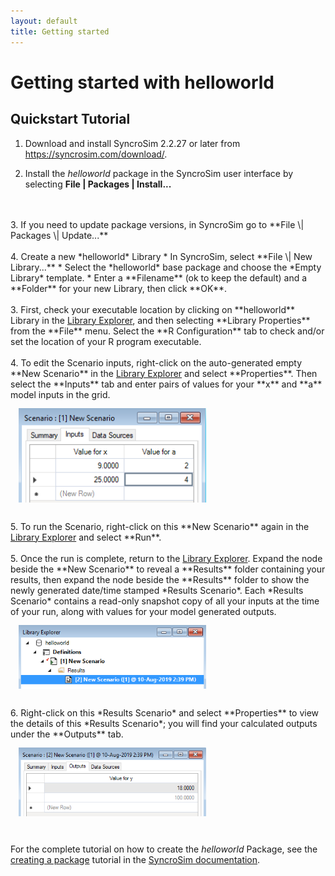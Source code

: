 ```yaml
---
layout: default
title: Getting started
---
```


# Getting started with **helloworld**

## Quickstart Tutorial

1. Download and install SyncroSim 2.2.27 or later from <a href="https://syncrosim.com/download/" target="_blank">https://syncrosim.com/download/</a>.

2. Install the *helloworld* package in the SyncroSim user interface by selecting **File \| Packages \| Install...**
<br>
<br>
3. If you need to update package versions, in SyncroSim go to **File \| Packages \| Update...**
<br>
<br>
4. Create a new *helloworld* Library
  * In SyncroSim, select **File \| New Library...**
  * Select the *helloworld* base package and choose the *Empty Library* template.
  * Enter a **Filename** (ok to keep the default) and a **Folder** for your new Library, then click **OK**.
<br>
<br>
3. First, check your executable location by clicking on **helloworld** Library in the <a href="https://docs.syncrosim.com/how_to_guides/library_overview.html" target="_blank">Library Explorer</a>, and then selecting **Library Properties** from the **File** menu. Select the **R Configuration** tab to check and/or set the location of your R program executable.
<br>
<br>
4. To edit the Scenario inputs, right-click on the auto-generated empty **New Scenario** in the <a href="https://docs.syncrosim.com/how_to_guides/library_overview.html" target="_blank">Library Explorer</a> and select **Properties**. Then select the **Inputs** tab and enter pairs of values for your **x** and **a** model inputs in the grid.
<br>
<img align="middle" style="padding: 13px" width="300" src="assets/images/package_create_input.png">
<br>
<br>
5. To run the Scenario, right-click on this **New Scenario** again in the <a href="https://docs.syncrosim.com/how_to_guides/library_overview.html" target="_blank">Library Explorer</a> and select **Run**.
<br>
<br>
5. Once the run is complete, return to the <a href="https://docs.syncrosim.com/how_to_guides/library_overview.html" target="_blank">Library Explorer</a>. Expand the node beside the **New Scenario** to reveal a **Results** folder containing your results, then expand the node beside the **Results** folder to show the newly generated date/time stamped *Results Scenario*. Each *Results Scenario* contains a read-only snapshot copy of all your inputs at the time of your run, along with values for your model generated outputs.
<br>
<img align="middle" style="padding: 13px" width="300" src="assets/images/package_create_result.png">
<br>
<br>
6. Right-click on this *Results Scenario* and select **Properties** to view the details of this *Results Scenario*; you will find your calculated outputs under the **Outputs** tab.  
<br>
<img align="middle" style="padding: 13px" width="300" src="assets/images/package_create_output.png">
<br>
<br>

For the complete tutorial on how to create the *helloworld* Package, see the [creating a package](https://docs.syncrosim.com/how_to_guides/package_create_overview.html) tutorial in the [SyncroSim documentation](https://docs.syncrosim.com/).
